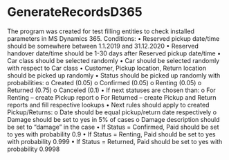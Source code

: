 # GenerateRecordsD365

The program was created for test filling entities to check installed parameters in MS Dynamics 365. Conditions:
• Reserved pickup date/time should be somewhere between 1.1.2019 and 31.12.2020
• Reserved handover date/time should be 1-30 days after Reserved pickup date/time
• Car class should be selected randomly
• Car should be selected randomly with respect to Car class
• Customer, Pickup location, Return location should be picked up randomly
• Status should be picked up randomly with probabilities:
  o Created (0.05)
  o Confirmed (0.05)
  o Renting (0.05)
  o Returned (0.75)
  o Canceled (0.1)
• If next statuses are chosen than:
  o For Renting – create Pickup report
  o For Returned – create Pickup and Return reports and fill respective lookups
• Next rules should apply to created Pickup/Returns:
  o Date should be equal pickup/return date respectively
  o Damage should be set to yes in 5% of cases
  o Damage description should be set to “damage” in the case
• If Status = Confirmed, Paid should be set to yes with probability 0.9
• If Status = Renting, Paid should be set to yes with probability 0.999
• If Status = Returned, Paid should be set to yes with probability 0.9998
